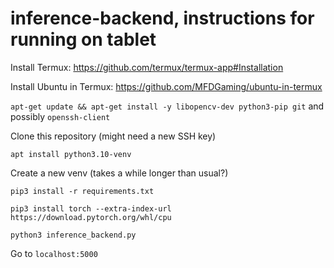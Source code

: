 # inference-backend, instructions for running on tablet

Install Termux: https://github.com/termux/termux-app#Installation

Install Ubuntu in Termux: https://github.com/MFDGaming/ubuntu-in-termux

`apt-get update && apt-get install -y libopencv-dev python3-pip git` and possibly `openssh-client`

Clone this repository (might need a new SSH key)

`apt install python3.10-venv`

Create a new venv (takes a while longer than usual?)

`pip3 install -r requirements.txt`

`pip3 install torch --extra-index-url https://download.pytorch.org/whl/cpu`

`python3 inference_backend.py`

Go to `localhost:5000`